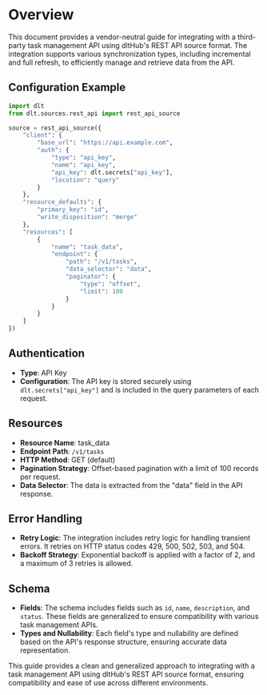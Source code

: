 # Overview

This document provides a vendor-neutral guide for integrating with a third-party task management API using dltHub's REST API source format. The integration supports various synchronization types, including incremental and full refresh, to efficiently manage and retrieve data from the API.

## Configuration Example

```python
import dlt
from dlt.sources.rest_api import rest_api_source

source = rest_api_source({
    "client": {
        "base_url": "https://api.example.com",
        "auth": {
            "type": "api_key",
            "name": "api_key",
            "api_key": dlt.secrets["api_key"],
            "location": "query"
        }
    },
    "resource_defaults": {
        "primary_key": "id",
        "write_disposition": "merge"
    },
    "resources": [
        {
            "name": "task_data",
            "endpoint": {
                "path": "/v1/tasks",
                "data_selector": "data",
                "paginator": {
                    "type": "offset",
                    "limit": 100
                }
            }
        }
    ]
})
```

## Authentication

- **Type**: API Key
- **Configuration**: The API key is stored securely using `dlt.secrets["api_key"]` and is included in the query parameters of each request.

## Resources

- **Resource Name**: task_data
- **Endpoint Path**: `/v1/tasks`
- **HTTP Method**: GET (default)
- **Pagination Strategy**: Offset-based pagination with a limit of 100 records per request.
- **Data Selector**: The data is extracted from the "data" field in the API response.

## Error Handling

- **Retry Logic**: The integration includes retry logic for handling transient errors. It retries on HTTP status codes 429, 500, 502, 503, and 504.
- **Backoff Strategy**: Exponential backoff is applied with a factor of 2, and a maximum of 3 retries is allowed.

## Schema

- **Fields**: The schema includes fields such as `id`, `name`, `description`, and `status`. These fields are generalized to ensure compatibility with various task management APIs.
- **Types and Nullability**: Each field's type and nullability are defined based on the API's response structure, ensuring accurate data representation.

This guide provides a clean and generalized approach to integrating with a task management API using dltHub's REST API source format, ensuring compatibility and ease of use across different environments.